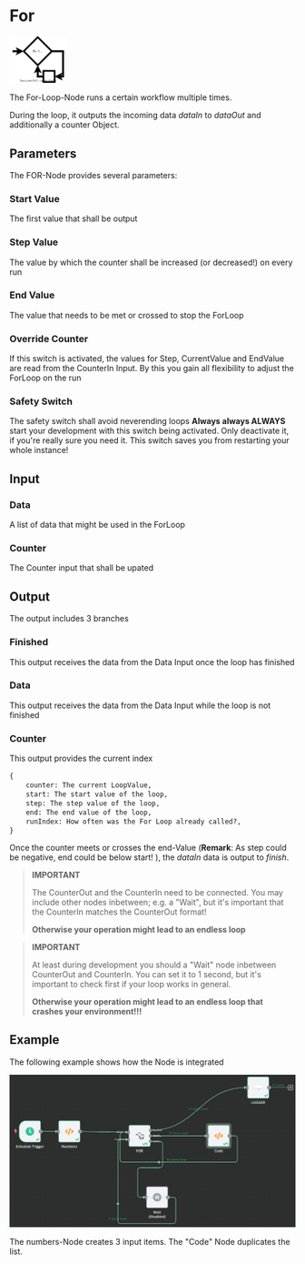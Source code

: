 # For 
<img src="./data/logos/for.svg" alt="image" width="100" height="auto">

The For-Loop-Node runs a certain workflow multiple times. 

During the loop, it outputs the incoming data _dataIn_ to _dataOut_ and additionally a counter Object.

## Parameters

The FOR-Node provides several parameters:

### Start Value

The first value that shall be output

### Step Value

The value by which the counter shall be increased (or decreased!) on every run

### End Value

The value that needs to be met or crossed to stop the ForLoop

### Override Counter

If this switch is activated, the values for Step, CurrentValue and EndValue are read from the CounterIn Input. By this you gain all flexibility to adjust the ForLoop on the run

### Safety Switch

The safety switch shall avoid neverending loops **Always always ALWAYS** start your development with this switch being activated. Only deactivate it, if you're really sure you need it. This switch saves you from restarting your whole instance!

## Input

### Data

A list of data that might be used in the ForLoop

### Counter

The Counter input that shall be upated

## Output

The output includes 3 branches

### Finished

This output receives the data from the Data Input once the loop has finished

### Data

This output receives the data from the Data Input while the loop is not finished

### Counter

This output provides the current index

````
{
	counter: The current LoopValue,
	start: The start value of the loop,
	step: The step value of the loop,
	end: The end value of the loop,
	runIndex: How often was the For Loop already called?,
}
```` 
Once the counter meets or crosses the end-Value (**Remark**: As step could be negative, end could be below start! ), the _dataIn_ data is output to _finish_.

> **IMPORTANT**
>
> The CounterOut and the CounterIn need to be connected. You may include other nodes inbetween; e.g. a "Wait", but it's important that the CounterIn matches the CounterOut format! 
>
>**Otherwise your operation might lead to an endless loop**



> **IMPORTANT**
>
> At least during development you should a "Wait" node inbetween CounterOut and CounterIn. You can set it to 1 second, but it's important to check first if your loop works in general.  
>
>**Otherwise your operation might lead to an endless loop that crashes your environment!!!**


## Example

The following example shows how the Node is integrated

![image](data/examples/for.png)


The numbers-Node creates 3 input items. The "Code" Node duplicates the list. 
